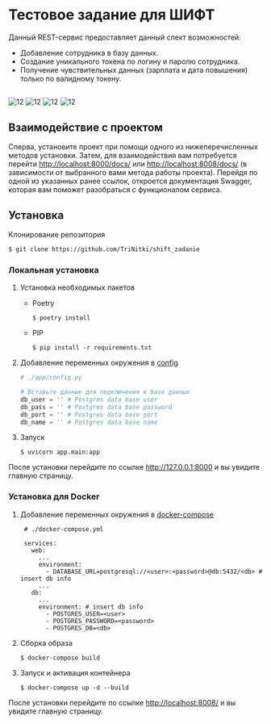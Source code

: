 # Тестовое задание для ШИФТ

Данный REST-сервис предоставляет данный спект возможностей:

- Добавление сотрудника в базу данных.
- Создание уникального токена по логину и паролю сотрудника.
- Получение чувствительных данных (зарплата и дата повышения) только по валидному токену.

##

![12](https://img.shields.io/github/pipenv/locked/python-version/TriNitki/shift_zadanie?logo=python) ![12](https://img.shields.io/badge/PostgreSQL-15.2-red/?color=%23336791&logo=postgresql&logoColor=white) ![12](https://img.shields.io/badge/Docker-24.2-red/?color=%23039bc5&logo=docker) ![12](https://img.shields.io/github/pipenv/locked/dependency-version/TriNitki/shift_zadanie/fastapi?color=%2305988a&logo=fastapi)

## Взаимодействие с проектом

Сперва, установите проект при помощи одного из нижеперечисленных методов установки. Затем, для взаимодействия вам потребуется перейти <http://localhost:8000/docs/> или <http://localhost:8008/docs/> (в зависимости от выбранного вами метода работы проекта). Перейдя по одной из указанных ранее ссылок, откроется документация Swagger, которая вам поможет разобраться с функционалом сервиса.

## Установка

Клонирование репозитория

```bash
$ git clone https://github.com/TriNitki/shift_zadanie
```

### Локальная установка

1. Установка необходимых пакетов

    - Poetry

        ```shell
        $ poetry install
        ```

    - PIP

        ```shell
        $ pip install -r requirements.txt
        ```

2. Добавление переменных окружения в [config](/app/config.py)

    ```py
    # ./app/config.py

    # Вставьте данные для подключения к базе данных
    db_user = '' # Postgres data base user
    db_pass = '' # Postgres data base password
    db_port = '' # Postgres data base port
    db_name = '' # Postgres data base name
    ```

3. Запуск

    ```shell
    $ uvicorn app.main:app
    ```

После установки перейдите по ссылке <http://127.0.0.1:8000> и вы увидите главную страницу.

### Установка для Docker

1. Добавление переменных окружения в [docker-compose](/docker-compose.yml)

   ```docker
    # ./docker-compose.yml

    services:
      web:
        ...
        environment:
          - DATABASE_URL=postgresql://<user>:<password>@db:5432/<db> # insert db info
        ...
      db:
        ...
        environment: # insert db info
          - POSTGRES_USER=<user>
          - POSTGRES_PASSWORD=<password>
          - POSTGRES_DB=<db>
   ```

2. Сборка образа

    ```shell
    $ docker-compose build
    ```

3. Запуск и активация контейнера

    ```shell
    $ docker-compose up -d --build
    ```

После установки перейдите по ссылке <http://localhost:8008/> и вы увидите главную страницу.


